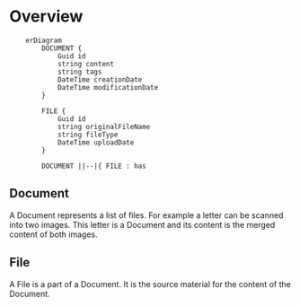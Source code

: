 ﻿# Overview

```mermaid
    erDiagram
        DOCUMENT {
            Guid id
            string content
            string tags
            DateTime creationDate
            DateTime modificationDate
        }
  
        FILE {
            Guid id
            string originalFileName
            string fileType
            DateTime uploadDate
        }
        
        DOCUMENT ||--|{ FILE : has
```

## Document

A Document represents a list of files. For example a letter can be scanned into two images. This letter is a Document and its content is the merged content of both images.

## File

A File is a part of a Document. It is the source material for the content of the Document.